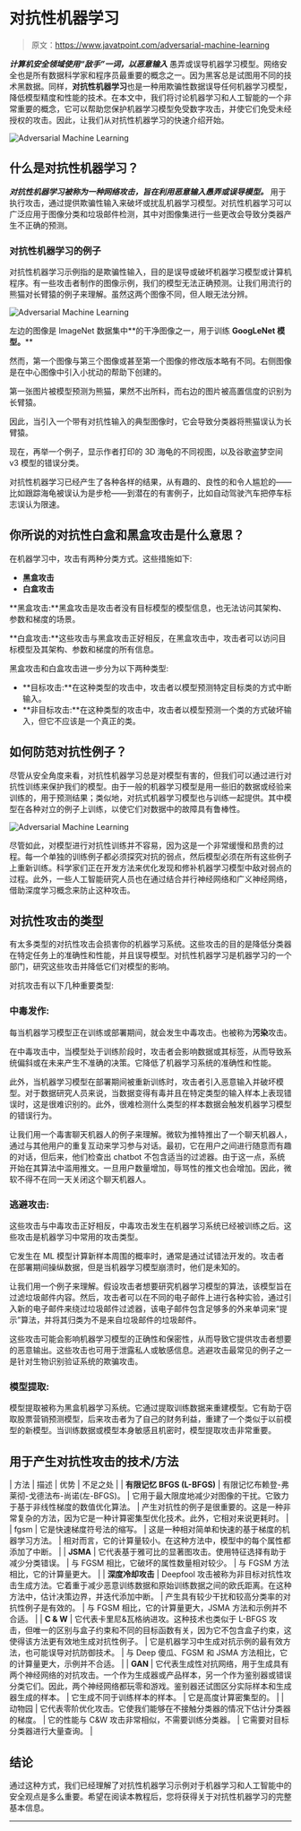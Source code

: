 # 对抗性机器学习

> 原文：<https://www.javatpoint.com/adversarial-machine-learning>

***计算机安全领域使用“敌手”一词，以恶意输入*** 愚弄或误导机器学习模型。网络安全也是所有数据科学家和程序员最重要的概念之一。因为黑客总是试图用不同的技术黑数据。同样，**对抗性机器学习**也是一种用欺骗性数据误导任何机器学习模型，降低模型精度和性能的技术。在本文中，我们将讨论机器学习和人工智能的一个非常重要的概念，它可以帮助您保护机器学习模型免受数字攻击，并使它们免受未经授权的攻击。因此，让我们从对抗性机器学习的快速介绍开始。

![Adversarial Machine Learning](img/45b7c0adc1c077b209a58e73a946efc0.png)

## 什么是对抗性机器学习？

***对抗性机器学习被称为一种网络攻击，旨在利用恶意输入愚弄或误导模型。*** 用于执行攻击，通过提供欺骗性输入来破坏或扰乱机器学习模型。对抗性机器学习可以广泛应用于图像分类和垃圾邮件检测，其中对图像集进行一些更改会导致分类器产生不正确的预测。

### 对抗性机器学习的例子

对抗性机器学习示例指的是欺骗性输入，目的是误导或破坏机器学习模型或计算机程序。有一些攻击者制作的图像示例，我们的模型无法正确预测。让我们用流行的熊猫对长臂猿的例子来理解。虽然这两个图像不同，但人眼无法分辨。

![Adversarial Machine Learning](img/32da0ac678eb026a936e9e07ae2bcc17.png)

左边的图像是 ImageNet 数据集中**的干净图像之一，用于训练 **GoogLeNet 模型。****

然而，第一个图像与第三个图像或甚至第一个图像的修改版本略有不同。右侧图像是在中心图像中引入小扰动的帮助下创建的。

第一张图片被模型预测为熊猫，果然不出所料，而右边的图片被高置信度的识别为长臂猿。

因此，当引入一个带有对抗性输入的典型图像时，它会导致分类器将熊猫误认为长臂猿。

现在，再举一个例子，显示作者打印的 3D 海龟的不同视图，以及谷歌盗梦空间 v3 模型的错误分类。

对抗性机器学习已经产生了各种各样的结果，从有趣的、良性的和令人尴尬的——比如跟踪海龟被误认为是步枪——到潜在的有害例子，比如自动驾驶汽车把停车标志误认为限速。

## 你所说的对抗性白盒和黑盒攻击是什么意思？

在机器学习中，攻击有两种分类方式。这些措施如下:

*   **黑盒攻击**
*   **白盒攻击**

**黑盒攻击:**黑盒攻击是攻击者没有目标模型的模型信息，也无法访问其架构、参数和梯度的场景。

**白盒攻击:**这些攻击与黑盒攻击正好相反，在黑盒攻击中，攻击者可以访问目标模型及其架构、参数和梯度的所有信息。

黑盒攻击和白盒攻击进一步分为以下两种类型:

*   **目标攻击:**在这种类型的攻击中，攻击者以模型预测特定目标类的方式中断输入。
*   **非目标攻击:**在这种类型的攻击中，攻击者以模型预测一个类的方式破坏输入，但它不应该是一个真正的类。

## 如何防范对抗性例子？

尽管从安全角度来看，对抗性机器学习总是对模型有害的，但我们可以通过进行对抗性训练来保护我们的模型。由于一般的机器学习模型是用一些旧的数据或经验来训练的，用于预测结果；类似地，对抗式机器学习模型也与训练一起提供。其中模型在各种对立的例子上训练，以使它们对数据中的故障具有鲁棒性。

![Adversarial Machine Learning](img/fb53bf951fc9f5a0b58097023a91e3b6.png)

尽管如此，对模型进行对抗性训练并不容易，因为这是一个非常缓慢和昂贵的过程。每一个单独的训练例子都必须探究对抗的弱点，然后模型必须在所有这些例子上重新训练。科学家们正在开发方法来优化发现和修补机器学习模型中敌对弱点的过程。此外，一些人工智能研究人员也在通过结合并行神经网络和广义神经网络，借助深度学习概念来防止这种攻击。

## 对抗性攻击的类型

有太多类型的对抗性攻击会损害你的机器学习系统。这些攻击的目的是降低分类器在特定任务上的准确性和性能，并且误导模型。对抗性机器学习是机器学习的一个部门，研究这些攻击并降低它们对模型的影响。

对抗攻击有以下几种重要类型:

### 中毒发作:

每当机器学习模型正在训练或部署期间，就会发生中毒攻击。也被称为**污染**攻击。

在中毒攻击中，当模型处于训练阶段时，攻击者会影响数据或其标签，从而导致系统偏斜或在未来产生不准确的决策。它降低了机器学习系统的准确性和性能。

此外，当机器学习模型在部署期间被重新训练时，攻击者引入恶意输入并破坏模型。对于数据研究人员来说，当数据变得有毒并且在特定类型的输入样本上表现错误时，这是很难识别的。此外，很难检测什么类型的样本数据会触发机器学习模型的错误行为。

让我们用一个毒害聊天机器人的例子来理解。微软为推特推出了一个聊天机器人，通过与其他用户的重复互动来学习参与对话。最初，它在用户之间进行随意而有趣的对话，但后来，他们检查出 chatbot 不包含适当的过滤器。由于这一点，系统开始在其算法中滥用推文。一旦用户数量增加，辱骂性的推文也会增加。因此，微软不得不在同一天关闭这个聊天机器人。

### 逃避攻击:

这些攻击与中毒攻击正好相反，中毒攻击发生在机器学习系统已经被训练之后。这些攻击是机器学习中常用的攻击类型。

它发生在 ML 模型计算新样本周围的概率时，通常是通过试错法开发的。攻击者在部署期间操纵数据，但是当机器学习模型崩溃时，他们是未知的。

让我们用一个例子来理解。假设攻击者想要研究机器学习模型的算法，该模型旨在过滤垃圾邮件内容。然后，攻击者可以在不同的电子邮件上进行各种实验，通过引入新的电子邮件来绕过垃圾邮件过滤器，该电子邮件包含足够多的外来单词来“提示”算法，并将其归类为不是来自垃圾邮件的垃圾邮件。

这些攻击可能会影响机器学习模型的正确性和保密性，从而导致它提供攻击者想要的恶意输出。这些攻击也可用于泄露私人或敏感信息。逃避攻击最常见的例子之一是针对生物识别验证系统的欺骗攻击。

### 模型提取:

模型提取被称为黑盒机器学习系统。它通过提取训练数据来重建模型。它有助于窃取股票营销预测模型，后来攻击者为了自己的财务利益，重建了一个类似于以前模型的新模型。当训练数据或模型本身敏感且机密时，模型提取攻击非常重要。

## 用于产生对抗性攻击的技术/方法

| 方法 | 描述 | 优势 | 不足之处 |
| **有限记忆 BFGS (L-BFGS)** | 有限记忆布赖登-弗莱彻-戈德法布-尚诺(左-BFGS)。 | 它用于最大限度地减少对图像的干扰。它致力于基于非线性梯度的数值优化算法。 | 产生对抗性的例子是很重要的。这是一种非常复杂的方法，因为它是一种计算密集型优化技术。此外，它相对来说更耗时。 |
| fgsm | 它是快速梯度符号法的缩写。 | 这是一种相对简单和快速的基于梯度的机器学习方法。 | 相对而言，它的计算量较小。在这种方法中，模型中的每个属性都添加了中断。 |
| **JSMA** | 它代表基于雅可比的显著图攻击。使用特征选择有助于减少分类错误。 | 与 FGSM 相比，它破坏的属性数量相对较少。 | 与 FGSM 方法相比，它的计算量更大。 |
| **深度冷却攻击** | Deepfool 攻击被称为非目标对抗性攻击生成方法。它着重于减少恶意训练数据和原始训练数据之间的欧氏距离。在这种方法中，估计决策边界，并迭代添加中断。 | 产生具有较少干扰和较高分类率的对抗性例子是有效的。 | 与 FGSM 相比，它的计算量更大，JSMA 方法和示例并不合适。 |
| **C & W** | 它代表卡里尼&瓦格纳进攻。这种技术也类似于 L-BFGS 攻击，但唯一的区别与盒子约束和不同的目标函数有关，因为它不包含盒子约束，这使得该方法更有效地生成对抗性例子。 | 它是机器学习中生成对抗示例的最有效方法，也可能误导对抗防御技术。 | 与 Deep 傻瓜、FGSM 和 JSMA 方法相比，它的计算量更大，示例并不合适。 |
| **GAN** | 它代表生成性对抗网络，用于生成具有两个神经网络的对抗攻击。一个作为生成器或产品样本，另一个作为鉴别器或错误分类它们。因此，两个神经网络都玩零和游戏。鉴别器还试图区分实际样本和生成器生成的样本。 | 它生成不同于训练样本的样本。 | 它是高度计算密集型的。 |
| 动物园 | 它代表零阶优化攻击。它使我们能够在不接触分类器的情况下估计分类器的梯度。 | 它的性能与 C&W 攻击非常相似，不需要训练分类器。 | 它需要对目标分类器进行大量查询。 |

## 结论

通过这种方式，我们已经理解了对抗性机器学习示例对于机器学习和人工智能中的安全观点是多么重要。希望在阅读本教程后，您将获得关于对抗性机器学习的完整基本信息。

* * *